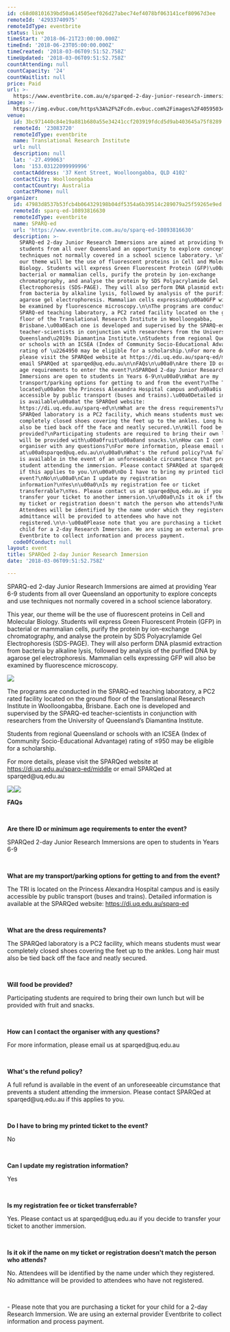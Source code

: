 ```yaml
---
id: c68d08101639bd50a614505eef026d27abec74ef4078bf063141cef80967d3ee
remoteId: '42933740975'
remoteIdType: eventbrite
status: live
timeStart: '2018-06-21T23:00:00.000Z'
timeEnd: '2018-06-23T05:00:00.000Z'
timeCreated: '2018-03-06T09:51:52.758Z'
timeUpdated: '2018-03-06T09:51:52.758Z'
countAttending: null
countCapacity: '24'
countWaitlist: null
price: Paid
url: >-
  https://www.eventbrite.com.au/e/sparqed-2-day-junior-research-immersion-tickets-42933740975?aff=ebapi
image: >-
  https://img.evbuc.com/https%3A%2F%2Fcdn.evbuc.com%2Fimages%2F40595034%2F178940202296%2F1%2Foriginal.jpg?s=4fe539986364a15ce2a85d562ffb1a01
venue:
  id: 3bc971440c84e19a881b680a55e34241ccf203919fdcd5d9ab403645a75f8289
  remoteId: '23083720'
  remoteIdType: eventbrite
  name: Translational Research Institute
  url: null
  description: null
  lat: '-27.499063'
  lon: '153.03122099999996'
  contactAddress: '37 Kent Street, Woolloongabba, QLD 4102'
  contactCity: Woolloongabba
  contactCountry: Australia
  contactPhone: null
organizer:
  id: 47983d8537b53fcb4b064329198b04df5354a6b39514c289079a25f59265e9ed
  remoteId: sparq-ed-10893816630
  remoteIdType: eventbrite
  name: SPARQ-ed
  url: 'https://www.eventbrite.com.au/o/sparq-ed-10893816630'
  description: >-
    SPARQ-ed 2-day Junior Research Immersions are aimed at providing Year 6-9
    students from all over Queensland an opportunity to explore concepts and use
    techniques not normally covered in a school science laboratory. \nThis year,
    our theme will be the use of fluorescent proteins in Cell and Molecular
    Biology. Students will express Green Fluorescent Protein (GFP)\u00a0in
    bacterial or mammalian cells, purify the protein by ion-exchange
    chromatography, and analyse the protein by SDS Polyacrylamide Gel
    Electrophoresis (SDS-PAGE). They will also perform DNA plasmid extraction
    from bacteria by alkaline lysis, followed by analysis of the purified DNA by
    agarose gel electrophoresis. Mammalian cells expressing\u00a0GFP will also
    be examined by fluorescence microscopy.\n\nThe programs are conducted in the
    SPARQ-ed teaching laboratory, a PC2 rated facility located on the ground
    floor of the Translational Research Institute in Woolloongabba,
    Brisbane.\u00a0Each one is developed and supervised by the SPARQ-ed
    teacher-scientists in conjunction with researchers from the University of
    Queensland\u2019s Diamantina Institute.\nStudents from regional Queensland
    or schools with an ICSEA (Index of Community Socio-Educational Advantage)
    rating of \u2264950 may be eligible for a scholarship.\nFor more details,
    please visit the SPARQed website at https://di.uq.edu.au/sparq-ed/middle or
    email SPARQed at sparqed@uq.edu.au\n\nFAQs\n\u00a0\nAre there ID or minimum
    age requirements to enter the event?\nSPARQed 2-day Junior Research
    Immersions are open to students in Years 6-9\n\u00a0\nWhat are my
    transport/parking options for getting to and from the event?\nThe TRI is
    located\u00a0on the Princess Alexandra Hospital campus and\u00a0is easily
    accessible by public transport (buses and trains).\u00a0Detailed information
    is available\u00a0at the SPARQed website:
    https://di.uq.edu.au/sparq-ed\n\nWhat are the dress requirements?\nThe
    SPARQed laboratory is a PC2 facility, which means students must wear
    completely closed shoes covering the feet up to the ankles. Long hair must
    also be tied back off the face and neatly secured.\n\nWill food be
    provided?\nParticipating students are required to bring their own lunch but
    will be provided with\u00a0fruit\u00a0and snacks.\n\nHow can I contact the
    organiser with any questions?\nFor more information, please email us
    at\u00a0sparqed@uq.edu.au\n\u00a0\nWhat's the refund policy?\nA full refund
    is available in the event of an unforeseeable circumstance that prevents a
    student attending the immersion. Please contact SPARQed at sparqed@uq.edu.au
    if this applies to you.\n\u00a0\nDo I have to bring my printed ticket to the
    event?\nNo\n\u00a0\nCan I update my registration
    information?\nYes\n\u00a0\nIs my registration fee or ticket
    transferrable?\nYes. Please contact us at sparqed@uq.edu.au if you decide to
    transfer your ticket to another immersion.\n\u00a0\nIs it ok if the name on
    my ticket or registration doesn't match the person who attends?\nNo.
    Attendees will be identified by the name under which they registered. No
    admittance will be provided to attendees who have not
    registered.\n\n-\u00a0Please note that you are purchasing a ticket for your
    child for a 2-day Research Immersion. We are using an external provider
    Eventbrite to collect information and process payment.
  codeOfConduct: null
layout: event
title: SPARQed 2-day Junior Research Immersion
date: '2018-03-06T09:51:52.758Z'

---
```

<P><SPAN>SPARQ-ed 2-day Junior Research Immersions are aimed at providing Year 6-9 students from all over Queensland an opportunity to explore concepts and use techniques not normally covered in a school science laboratory. </SPAN></P>
<P><SPAN>This year, our theme will be the use of fluorescent proteins in Cell and Molecular Biology. Students will express Green Fluorescent Protein (GFP) in bacterial or mammalian cells, purify the protein by ion-exchange chromatography, and analyse the protein by </SPAN><SPAN>SDS Polyacrylamide Gel Electrophoresis (SDS-PAGE)</SPAN><SPAN>. They will also perform </SPAN><SPAN>DNA plasmid extraction</SPAN><SPAN> from bacteria by alkaline lysis, followed by analysis of the purified DNA by </SPAN><SPAN>agarose gel electrophoresis</SPAN><SPAN>. Mammalian cells expressing GFP will also be examined by </SPAN><SPAN>fluorescence microscopy</SPAN><SPAN>.</SPAN></P>
<P><IMG SRC="https://cdn.evbuc.com/eventlogos/177696328/img1606crop2.jpg"></P>
<P><SPAN><SPAN>The programs are conducted in the SPARQ-ed teaching laboratory, a PC2 rated facility located on the ground floor of the Translational Research Institute in Woolloongabba, Brisbane. Each one is developed and supervised by the SPARQ-ed teacher-scientists in conjunction with researchers from the University of Queensland’s Diamantina Institute.</SPAN></SPAN></P>
<P><SPAN>Students from regional Queensland or schools with an ICSEA (Index of Community Socio-Educational Advantage) rating of </SPAN><SPAN><SPAN>≤</SPAN></SPAN><SPAN>950 may be eligible for a scholarship.</SPAN></P>
<P>For more details, please visit the SPARQed website at <SPAN><A HREF="https://di.uq.edu.au/sparq-ed/middle" TARGET="_blank" REL="noreferrer noopener nofollow noopener noreferrer nofollow">https://di.uq.edu.au/sparq-ed/middle</A></SPAN> or email SPARQed at sparqed@uq.edu.au</P>
<P><IMG SRC="https://cdn.evbuc.com/eventlogos/177696328/sparqedlogonew.jpg"><IMG SRC="https://cdn.evbuc.com/eventlogos/177696328/ezeqiuelsignaturelogo.png"></P>
<P><STRONG>FAQs</STRONG></P>
<P> </P>
<P><STRONG>Are there ID or minimum age requirements to enter the event?</STRONG></P>
<P>SPARQed 2-day Junior Research Immersions are open to students in Years 6-9</P>
<P> </P>
<P><STRONG>What are my transport/parking options for getting to and from the event?</STRONG></P>
<P>The TRI is located on the Princess Alexandra Hospital campus and is easily accessible by public transport (buses and trains). Detailed information is available at the SPARQed website: <A HREF="https://di.uq.edu.au/sparq-ed" TARGET="_blank" REL="noreferrer noopener nofollow noopener noreferrer nofollow">https://di.uq.edu.au/sparq-ed</A></P>
<P><BR></P>
<P><STRONG>What are the dress requirements?</STRONG></P>
<P><STRONG></STRONG>The SPARQed laboratory is a PC2 facility, which means students must wear completely closed shoes covering the feet up to the ankles. Long hair must also be tied back off the face and neatly secured.</P>
<P><BR></P>
<P><STRONG>Will food be provided?</STRONG></P>
<P><SPAN>Participating students are required to bring their own lunch but will be provided with fruit and snacks.</SPAN></P>
<P><BR></P>
<P><STRONG>How can I contact the organiser with any questions?</STRONG></P>
<P>For more information, please email us at sparqed@uq.edu.au</P>
<P> </P>
<P><STRONG>What's the refund policy?</STRONG></P>
<P>A full refund is available in the event of an unforeseeable circumstance that prevents a student attending the immersion. Please contact SPARQed at sparqed@uq.edu.au if this applies to you.</P>
<P> </P>
<P><STRONG>Do I have to bring my printed ticket to the event?</STRONG></P>
<P>No</P>
<P> </P>
<P><STRONG>Can I update my registration information?</STRONG></P>
<P>Yes</P>
<P> </P>
<P><STRONG>Is my registration fee or ticket transferrable?</STRONG></P>
<P>Yes. Please contact us at sparqed@uq.edu.au if you decide to transfer your ticket to another immersion.</P>
<P> </P>
<P><STRONG>Is it ok if the name on my ticket or registration doesn't match the person who attends?</STRONG></P>
<P>No. Attendees will be identified by the name under which they registered. No admittance will be provided to attendees who have not registered.</P>
<P><BR></P>
<P CLASS="MsoNormal"><SPAN>- </SPAN>Please note that you are purchasing a ticket for your child for a 2-day Research Immersion. We are using an external provider Eventbrite to collect information and process payment. </P>
